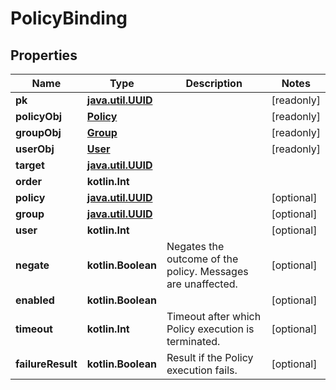 
# PolicyBinding

## Properties
Name | Type | Description | Notes
------------ | ------------- | ------------- | -------------
**pk** | [**java.util.UUID**](java.util.UUID.md) |  |  [readonly]
**policyObj** | [**Policy**](Policy.md) |  |  [readonly]
**groupObj** | [**Group**](Group.md) |  |  [readonly]
**userObj** | [**User**](User.md) |  |  [readonly]
**target** | [**java.util.UUID**](java.util.UUID.md) |  | 
**order** | **kotlin.Int** |  | 
**policy** | [**java.util.UUID**](java.util.UUID.md) |  |  [optional]
**group** | [**java.util.UUID**](java.util.UUID.md) |  |  [optional]
**user** | **kotlin.Int** |  |  [optional]
**negate** | **kotlin.Boolean** | Negates the outcome of the policy. Messages are unaffected. |  [optional]
**enabled** | **kotlin.Boolean** |  |  [optional]
**timeout** | **kotlin.Int** | Timeout after which Policy execution is terminated. |  [optional]
**failureResult** | **kotlin.Boolean** | Result if the Policy execution fails. |  [optional]



